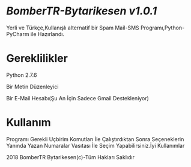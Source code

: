 *BomberTR-Bytarikesen v1.0.1*
======================================

Yerli ve Türkçe,Kullanışlı alternatif bir Spam Mail-SMS Programı,Python-PyCharm ile Hazırlandı.


Gereklilikler
====================

Python 2.7.6

Bir Metin Düzenleyici

Bir E-Mail Hesabı(Şu An İçin Sadece Gmail Destekleniyor)

Kullanım
============
Programı Gerekli Uçbirim Komutları İle Çalıştırdıktan Sonra Seçeneklerin Yanında Yazan Numaralar Vasıtası İle 
Seçim Yapabilirsiniz.İyi Kullanımlar

2018 BomberTR Bytarikesen(c)-Tüm Hakları Saklıdır


